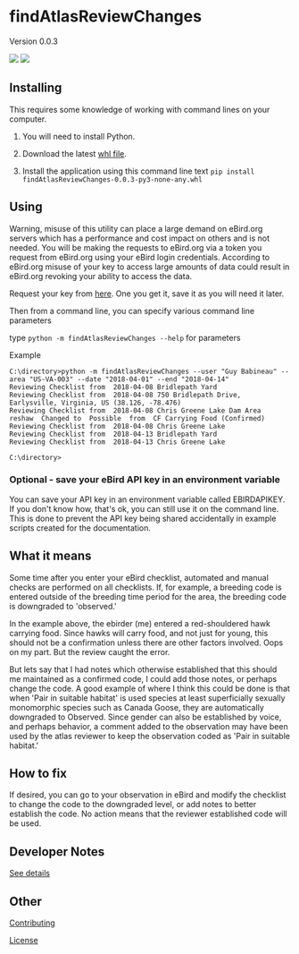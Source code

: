 # findAtlasReviewChanges

Version 0.0.3

![](https://github.com/gbabineau/findAtlasReviewChanges/workflows/Python%20application/badge.svg) ![](https://github.com/gbabineau/findAtlasReviewChanges/workflows/Labeler/badge.svg)

## Installing

This requires some knowledge of working with command lines on your computer.

1. You will need to install Python.

1. Download the latest [whl file](https://github.com/gbabineau/findAtlasReviewChanges/blob/master/dist/findAtlasReviewChanges-0.0.3-py3-none-any.whl).

1. Install the application using this command line text `pip install findAtlasReviewChanges-0.0.3-py3-none-any.whl`

## Using

Warning, misuse of this utility can place a large demand on eBird.org servers which has a performance and cost impact on others and is not needed. You will be making the requests to eBird.org via a token you request from eBird.org using your eBird login credentials. According to eBird.org misuse of your key to access large amounts of data could result in eBird.org revoking your ability to access the data.

Request your key from [here](https://ebird.org/api/keygen). One you get it, save it as you will need it later.

Then from a command line, you can specify various command line parameters

type `python -m findAtlasReviewChanges --help` for parameters

Example

```batch
C:\directory>python -m findAtlasReviewChanges --user "Guy Babineau" --area "US-VA-003" --date "2018-04-01" --end "2018-04-14"
Reviewing Checklist from  2018-04-08 Bridlepath Yard
Reviewing Checklist from  2018-04-08 750 Bridlepath Drive, Earlysville, Virginia, US (38.126, -78.476)
Reviewing Checklist from  2018-04-08 Chris Greene Lake Dam Area
reshaw  Changed to  Possible  from  CF Carrying Food (Confirmed)
Reviewing Checklist from  2018-04-08 Chris Greene Lake
Reviewing Checklist from  2018-04-13 Bridlepath Yard
Reviewing Checklist from  2018-04-13 Chris Greene Lake

C:\directory>
```

### Optional - save your eBird API key in an environment variable

You can save your API key in an environment variable called EBIRDAPIKEY. If you don't know how, that's ok, you can still use it on the command line. This is done to prevent the API key being shared accidentally in example scripts created for the documentation.

## What it means

Some time after you enter your eBird checklist, automated and manual checks are performed on all checklists. If, for example, a breeding code is
entered outside of the breeding time period for the area, the breeding code is downgraded to 'observed.'

In the example above, the ebirder (me) entered a red-shouldered hawk carrying food. Since hawks will carry food, and not just for young, this should not be a confirmation unless there are other factors involved. Oops on my part. But the review caught the error.

But lets say that I had notes which otherwise established that this should me maintained as a confirmed code, I could add those notes, or perhaps change the code. A good example of where I think this could be done is that when 'Pair in suitable habitat' is used species at least superficially sexually monomorphic species such as Canada Goose, they are automatically downgraded to Observed. Since gender can also be established by voice, and perhaps behavior, a comment added to the observation may have been used by the atlas reviewer to keep the observation coded as 'Pair in suitable habitat.'

## How to fix

If desired, you can go to your observation in eBird and modify the checklist to change the code to the downgraded level, or add notes to better establish the code. No action means that the reviewer established code will be used.

## Developer Notes

[See details](docs\developernotes.md)

## Other

[Contributing](CONTRIBUTING.md)

[License](LICENSE.md)
